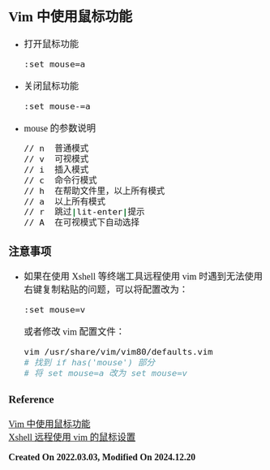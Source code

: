 <font size=4 face='楷体'>

## Vim 中使用鼠标功能

- 打开鼠标功能

  ```bash
  :set mouse=a
  ```

- 关闭鼠标功能

  ```bash
  :set mouse-=a
  ```

- mouse 的参数说明
  ```bash
  // n  普通模式
  // v  可视模式
  // i  插入模式
  // c  命令行模式
  // h  在帮助文件里，以上所有模式
  // a  以上所有模式
  // r  跳过|lit-enter|提示
  // A  在可视模式下自动选择
  ```

### 注意事项

- 如果在使用 Xshell 等终端工具远程使用 vim 时遇到无法使用右键复制粘贴的问题，可以将配置改为：
  ```bash
  :set mouse=v
  ```
  或者修改 vim 配置文件：
  ```bash
  vim /usr/share/vim/vim80/defaults.vim
  # 找到 if has('mouse') 部分
  # 将 set mouse=a 改为 set mouse=v
  ```

### Reference

[Vim 中使用鼠标功能](https://blog.csdn.net/qq_27968607/article/details/54966912)  
[Xshell 远程使用 vim 的鼠标设置](https://www.cnblogs.com/itwangqiang/p/14311574.html)

**Created On 2022.03.03, Modified On 2024.12.20**

